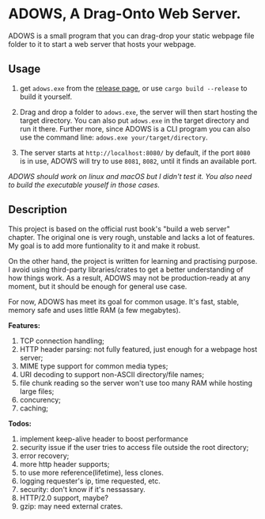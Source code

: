 # ADOWS, A Drag-Onto Web Server.

ADOWS is a small program that you can drag-drop your static webpage file folder to it to start a web server that hosts your webpage.

## Usage

1. get `adows.exe` from the [release page](https://github.com/Insopitus/ADOWS/releases), or use `cargo build --release` to build it yourself.

2. Drag and drop a folder to `adows.exe`, the server will then start hosting the target directory. You can also put `adows.exe` in the target directory and run it there. Further more, since ADOWS is a CLI program you can also use the command line: `adows.exe your/target/directory`.

3. The server starts at `http://localhost:8080/` by default, if the port `8080` is in use, ADOWS will try to use `8081`, `8082`, until it finds an available port.

*ADOWS should work on linux and macOS but I didn't test it. You also need to build the executable youself in those cases.*

## Description

This project is based on the official rust book's "build a web server" chapter. The original one is very rough, unstable and lacks a lot of features. My goal is to add more funtionality to it and make it robust. 

On the other hand, the project is written for learning and practising purpose. I avoid using third-party libraries/crates to get a better understanding of how things work. As a result, ADOWS may not be production-ready at any moment, but it should be enough for general use case.

For now, ADOWS has meet its goal for common usage. It's fast, stable, memory safe and uses little RAM (a few megabytes).

**Features:**
1. TCP connection handling;
1. HTTP header parsing: not fully featured, just enough for a webpage host server;
1. MIME type support for common media types;
1. URI decoding to support non-ASCII directory/file names;
1. file chunk reading so the server won't use too many RAM while hosting large files;
1. concurency;
1. caching;

**Todos:**
1. implement keep-alive header to boost performance
2. security issue if the user tries to access file outside the root directory;
3. error recovery;
4. more http header supports;
5. to use more reference(lifetime), less clones.
6. logging requester's ip, time requested, etc.
7. security: don't know if it's nessassary.
8. HTTP/2.0 support, maybe?
9. gzip: may need external crates.
